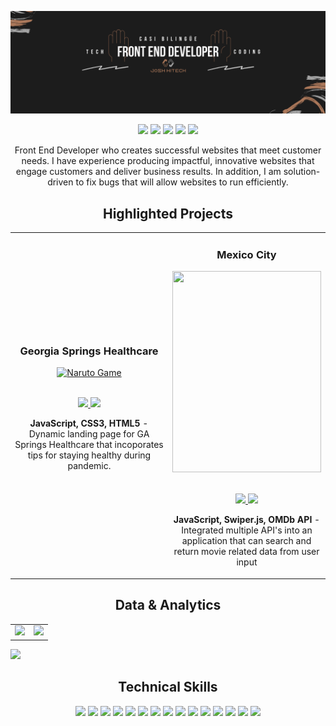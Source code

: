 ![alt text](https://github.com/ztesterz/ztesterz/blob/main/joshcover.png?raw=true)

<p align="center">
<a href="https://twitter.com/joshhitech"><img src="https://img.shields.io/badge/joshhitech-9b6647?&style=for-the-badge&logo=twitter&logoColor=white" height=25></a>
<a href="https://www.instagram.com/joshhitech/"><img src="https://img.shields.io/badge/joshhitech-9b6647?style=for-the-badge&logo=instagram&logoColor=white" height=25></a>
<a href="https://www.youtube.com/channel/UCpGiesax_1z4BPvcGQDiRPw"><img src="https://img.shields.io/badge/Josh HiTech-9b6647?style=for-the-badge&logo=youtube&logoColor=white" height=25></a>
<a href="https://www.linkedin.com/in/joshsermon/"><img src="https://img.shields.io/badge/Joshua Sermon-9b6647?style=for-the-badge&logo=linkedin&logoColor=white" height=25></a>
<a href="https://mail-attachment.googleusercontent.com/attachment/u/1/?ui=2&ik=a44da7afe4&attid=0.1&permmsgid=msg-f:1732650291291012353&th=180b9c428c60bd01&view=att&disp=inline&realattid=f_l33ejewv0&saddbat=ANGjdJ8HfJBseW0yFBUHhLX8_rFxQF1WzCmE1a6i6U820I6BlFldg_QCBbLOLIAQmA20z5o9S75wr17ChxFfx7GHEMaR0CUiLYO89oB0yhGu9b-RCsk2LNIx0LAPaZUZMKKCnFVfeC1mo4EHkOJxA9UNnNmi32K9eKH4Bqktq2mC2ANRkiY1r5eZoFYk7fGYcz_fvy4ymJVdMev52fLY4gRb9hwZki8BkjqqowpNo1q_Cw2CgPL0ZTzD0aGqyAh_PEVPwugyzvgV_9v-DhZloZuar4aDN9O5aGNOo-QnlGGYqrjnfFFtFUYn_pmZIysagtO2lLeaubpgE-Pimk4Y_XeuT-XyLIwjZp5lhd5Hk9JzbzevT-nw0NDLlbb7zPhzwmNRGGDy1BjmgPE0X5bCFTJvuCVGd_uXNOhh_FQRKYCRzpyRTJn-IcTkQYMCN3aawn_LJn3Q7Daytiyjk7wnp56x2vaaoJlXXht-nLoAqVMlgW19lEq5wUy3Vn9th6y-PMPVG34jZY16qr9lkS3PSeUOT2t4vnGVxH5xWuJmkD8OObNrM6MtwlLUQpkTFSmQWN1AGwQiVUozMQnSQZSKr0IaXHz7yOECg7_Veefgpb5hutH82gI-JXbx6yTri8zpV6B4oPnmusZ2GFTTUEVDw4fKUs1-tH_vQxBrNDeZytxqSnk0iMHwsWwFjOG9XwHcPweniFXHecEIlIOOdoaP27T2lafEFTTMZFyBhASUoOw4TGJn5dRDPbrKLIDLIHXhkSmtZM4bCNKjSOmO0YSwQx8SGR7lQcZ0Pbq4DyVjvw"><img src="https://img.shields.io/badge/Download_Resume-9b6647?style=for-the-badge&logo=googledrive&logoColor=white" height=25></a>
</p>

<p align="center">
    Front End Developer who creates successful websites that meet customer needs. I have experience producing impactful, innovative websites that engage customers and deliver business results. In addition, I am solution- driven to fix bugs that will allow websites to run efficiently.
</p>


<!--Project Section -->

<h2 align="center">Highlighted Projects </h2>
<div align="center">
<table>
<tr>
<td width="50%">
<h3 align="center" color="white">Georgia Springs Healthcare</h2>
<div align="center" >  
<a href='https://joshsermon.github.io/Healthcare/'>
<img src="https://i.imgur.com/0beYB6A.gif" alt="Naruto Game" height="322px" width="100%" />
</a>
<br>
<br>
<p>
<a href="https://github.com/ssaryonjr/Naruto-Character-Selector/tree/main/Naruto.JS" target="_blank">
<img src="https://img.shields.io/badge/Code-lightgrey?style=for-the-badge&logo=github"/>
</a>  
<a href="https://joshsermon.github.io/Healthcare/" target="_blank">
<img src="https://img.shields.io/badge/-website-green?style=for-the-badge&color=9b6647"/>
</a>
</p>
<p><strong>JavaScript, CSS3, HTML5</strong> - Dynamic landing page for GA Springs Healthcare that incoporates tips for staying healthy during pandemic.</p>
</div>
</td>
<td width="50%">
<h3 align="center" color="white">Mexico City</h2>
<div align="center" >  
<a href='#'>
<img src="https://i.imgur.com/ykeA2i5.gif" alt="" height="322px" width="100%" />
</a>
<br>
<br>
<p>
<a href="https://github.com/JoshSermon/Healthcare" target="_blank">
<img src="https://img.shields.io/badge/Code-lightgrey?style=for-the-badge&logo=github"/>
</a>  
<a href="https://ssjrmovieapi.netlify.app/" target="_blank">
<img src="https://img.shields.io/badge/-website-green?style=for-the-badge&color=9b6647"/>
</a>
</p>
<p><strong>JavaScript, Swiper.js, OMDb API</strong> - Integrated multiple API's into an application that can search and return movie related data from user input</p>
</div>
</table>

</div>
  <!--Analytics & Data-->
<h2 align="center">Data & Analytics</h2>
<div align="center">
<table>
<tr>
<td width="50%">
<img src="http://github-readme-streak-stats.herokuapp.com?user=JoshSermon&theme=highcontrast&hide_border=true&date_format=M%20j%5B%2C%20Y%5D&ring=9b6647&sideNums=9b6647&sideLabels=DD4236&background=FFFFFF00&fire=9b6647&sideLabels=9b6647&currStreakLabel=9b6647">
</td>
<td width="50%">
<img width="100%" src="https://github-readme-stats.vercel.app/api?username=JoshSermon&bg_color=FFFFFF00&hide_border=true&text_color=9b6647&title_color=ffffff&include_all_commits=true&count_private=true">
</table>
</div>
<img src="https://activity-graph.herokuapp.com/graph?username=joshsermon&bg_color=FFFFFF00&color=Ffffff&line=9b6647&point=714A33&hide_border=true&title_color=">
<h2 align="center">Technical Skills</h2>
<p align="center">
<img src="https://img.shields.io/badge/HTML5-9b6647?style=for-the-badge&logo=html5&logoColor=white" height=25>
<img src="https://img.shields.io/badge/CSS3-9b6647?style=for-the-badge&logo=css3&logoColor=white" height=25>
<img src="https://img.shields.io/badge/JavaScript-9b6647?style=for-the-badge&logo=javascript&logoColor=F7DF1E" height=25>
<img src="https://img.shields.io/badge/Node.js-9b6647?style=for-the-badge&logo=nodedotjs&logoColor=white" height=25>
<img src="https://img.shields.io/badge/React-9b6647?style=for-the-badge&logo=react&logoColor=61DAFB" height=25>
<img src="https://img.shields.io/badge/Express.js-9b6647?style=for-the-badge&logo=express&logoColor=white" height=25>
<img src="https://img.shields.io/badge/MongoDB-9b6647?style=for-the-badge&logo=mongodb&logoColor=white" height=25>
   
<img src="https://img.shields.io/badge/bootstrap-9b6647.svg?style=for-the-badge&logo=bootstrap&logoColor=white" height=25>
<img src="https://img.shields.io/badge/GULP-9b6647.svg?style=for-the-badge&logo=gulp&logoColor=white" height=25>
<img src="https://img.shields.io/badge/-jest-9b6647?style=for-the-badge&logo=jest&logoColor=white" height=25>
<img src="https://img.shields.io/badge/Lint-9b6647?style=for-the-badge&logo=eslint&logoColor=white" height=25>
<img src="https://img.shields.io/badge/SASS-9b6647.svg?style=for-the-badge&logo=SASS&logoColor=white" height=25>


   
<img src="https://img.shields.io/badge/firebase-9b6647?style=for-the-badge&logo=firebase&logoColor=white" height=25>
<img src="https://img.shields.io/badge/Visual_Studio-9b6647?style=for-the-badge&logo=visual%20studio&logoColor=white" height=25>
<img src="https://img.shields.io/badge/GIT-9b6647?style=for-the-badge&logo=git&logoColor=white" height=25>
</p>
